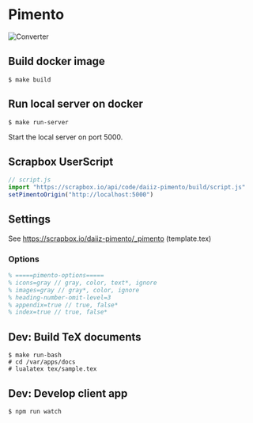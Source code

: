 # Pimento

![Converter](https://github.com/daiiz/pimento/workflows/Converter/badge.svg)

## Build docker image
```
$ make build
```

## Run local server on docker
```
$ make run-server
```
Start the local server on port 5000.

## Scrapbox UserScript
```js
// script.js
import "https://scrapbox.io/api/code/daiiz-pimento/build/script.js"
setPimentoOrigin("http://localhost:5000")
```

## Settings
See https://scrapbox.io/daiiz-pimento/_pimento (template.tex)

### Options
```tex
% =====pimento-options=====
% icons=gray // gray, color, text*, ignore
% images=gray // gray*, color, ignore
% heading-number-omit-level=3
% appendix=true // true, false*
% index=true // true, false*
```

## Dev: Build TeX documents
```
$ make run-bash
# cd /var/apps/docs
# lualatex tex/sample.tex
```

## Dev: Develop client app
```
$ npm run watch
```
